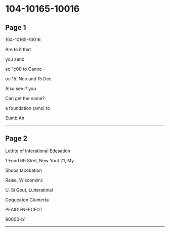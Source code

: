 # 104-10165-10016

## Page 1

104-10165-10016

Are to it that

you send

so "ç00 to Canno

ол 15. Noo and 15 Dec

Also see if you

Can get the name?

a foundation (ams) to

Sumb An

---

## Page 2

Lettite of Interational Edesation

1 Eund 69 Strel, New Yout 21, My.

Shoos tacobation

Raise, Wisconsini:

U. Si Gout, Luiteratinial

Coqueaton Glumerta

PEAIDIENEECEDT

90000-b1

---

